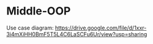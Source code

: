# Middle-OOP
Use case diagram:
https://drive.google.com/file/d/1xxr-3i4mXiHH0BmF5T5L4C6LaSCFu6Ur/view?usp=sharing
